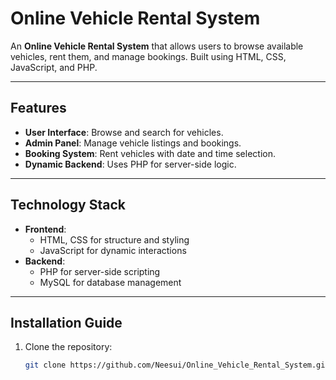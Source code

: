 # Online Vehicle Rental System

An **Online Vehicle Rental System** that allows users to browse available vehicles, rent them, and manage bookings. Built using HTML, CSS, JavaScript, and PHP.

---

## Features

- **User Interface**: Browse and search for vehicles.
- **Admin Panel**: Manage vehicle listings and bookings.
- **Booking System**: Rent vehicles with date and time selection.
- **Dynamic Backend**: Uses PHP for server-side logic.

---

## Technology Stack

- **Frontend**: 
  - HTML, CSS for structure and styling
  - JavaScript for dynamic interactions
- **Backend**:
  - PHP for server-side scripting
  - MySQL for database management

---

## Installation Guide

1. Clone the repository:
   ```bash
   git clone https://github.com/Neesui/Online_Vehicle_Rental_System.git
